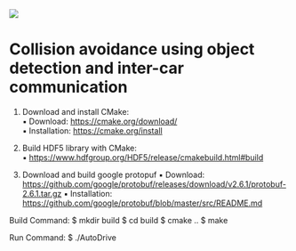 <img src="https://travis-ci.org/JoHeinrich/amos-ss16-proj5.svg?branch=master">

# Collision avoidance using object detection and inter-car communication

1. Download and install CMake:  
	▪ Download:     https://cmake.org/download/  	
	▪ Installation:	https://cmake.org/install
    
2. Build HDF5 library with CMake:  
	▪	https://www.hdfgroup.org/HDF5/release/cmakebuild.html#build

3. Download and build google protopuf
    ▪ Download:     https://github.com/google/protobuf/releases/download/v2.6.1/protobuf-2.6.1.tar.gz
    ▪ Installation: https://github.com/google/protobuf/blob/master/src/README.md


Build Command: 
    $ mkdir build
    $ cd build
    $ cmake ..
    $ make

Run Command:
    $ ./AutoDrive